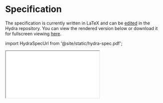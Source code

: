 # Specification

The specification is currently written in LaTeX and can be [edited](https://github.com/input-output-hk/hydra/tree/master/spec) in the Hydra repository. You can view the rendered version below or download it for fullscreen viewing [here](/hydra-spec.pdf).

import HydraSpecUrl from '@site/static/hydra-spec.pdf';

<iframe style={{width: '100%', height: '480px'}} src={HydraSpecUrl} title="Hydra Head Specification"></iframe>
